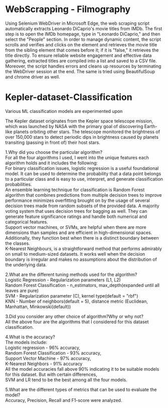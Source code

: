 # WebScrapping - Filmography
Using Selenium WebDriver in Microsoft Edge, the web scraping script automatically extracts Leonardo DiCaprio's movie titles from IMDb. The first step is to open the IMDb homepage, type in "Leonardo DiCaprio," and then select the "People" section.   In order to manage dynamic content, the script scrolls and verifies and clicks on the element and retrieves the movie title from the sibling element that comes before it; if it is "false," it retrieves the title directly. To ensure reliable website engagement and effective data gathering, extracted titles are compiled into a list and saved to a CSV file.   Moreover, the script handles errors and cleans up resources by terminating the WebDriver session at the end.
The same is tried using BeautifulSoup and chrome driver as well.


# Kepler-dataset-Classification
Various ML classification models are experimented upon

The Kepler dataset originates from the Kepler space telescope mission, which was launched by NASA with the primary goal of 
discovering Earth-like planets orbiting other stars. The telescope monitored the brightness of over 150,000 stars to detect 
periodic dips in brightness caused by planets transiting (passing in front of) their host stars.

1.Why did you choose the particular algorithm?  
For all the four algorithms I used, I went into the unique features each algorithm holds and it includes the following:  
For binary classification issues, logistic regression is a useful foundational model. It can be used to determine the probability that a data point belongs to a particular class and is easy to use, interpret, and generate classification probabilities.     
An ensemble learning technique for classification is Random Forest algorithm that combines predictions from multiple decision trees to improve performance minimizes overfitting brought on by the usage of several decision trees made from random subsets of the provided data. A majority voting system that uses decision trees for bagging as well. They can generate feature significance ratings and handle both numerical and categorical features.   
Support vector machines, or SVMs, are helpful when there are more dimensions than samples and are efficient in high-dimensional spaces. Additionally, they function best when there is a distinct boundary between the classes.  
K-Nearest Neighbours, is a straightforward method that performs admirably on small to medium-sized datasets. It works well when the decision boundary is irregular and makes no assumptions about the distribution of the underlying data.

2.What are the different tuning methods used for the algorithm?  
Logistic Regression - Regularization parameters (L1, L2)   
Random Forest Classification - n_estimators, max_depth(expanded until all leaves are pure)   
SVM - Regularization parameter (C), kernel type(default = "rbf")  
KNN - Number of neighbors(default = 5), distance metric (Euclidean, Manhattan, Minkowski(default))  

3.Did you consider any other choice of algorithm?Why or why not?  
All the above four are the algorithms that I considered for this dataset classification.

4.What is the accuracy?  
The models include:   
Logistic regression - 96% accuracy,   
Random Forest Classification - 93% accuracy,   
Support Vector Machine - 97% accuracy,   
K-Nearest Neighbors - 91% accuracy  
All the model accuracies fall above 90% indicating it to be suitable models for this dataset. But with certain differences,  
SVM and LR tend to be the best among all the four models.  

5.What are the different types of metrics that can be used to evaluate the model?  
Accuracy, Precision, Recall and F1-score were analyzed.

